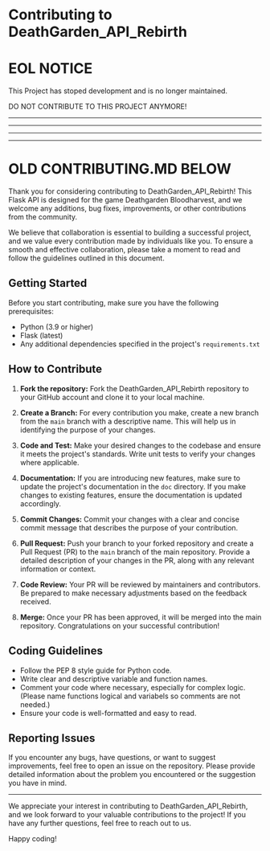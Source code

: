 # Contributing to DeathGarden_API_Rebirth

# EOL NOTICE

This Project has stoped development and is no longer maintained.

DO NOT CONTRIBUTE TO THIS PROJECT ANYMORE!

****
****
****
****
# OLD CONTRIBUTING.MD BELOW


Thank you for considering contributing to DeathGarden_API_Rebirth! This Flask API is designed for the game Deathgarden Bloodharvest, and we welcome any additions, bug fixes, improvements, or other contributions from the community.

We believe that collaboration is essential to building a successful project, and we value every contribution made by individuals like you. To ensure a smooth and effective collaboration, please take a moment to read and follow the guidelines outlined in this document.

## Getting Started

Before you start contributing, make sure you have the following prerequisites:

- Python (3.9 or higher)
- Flask (latest)
- Any additional dependencies specified in the project's `requirements.txt`

## How to Contribute

1. **Fork the repository:**
   Fork the DeathGarden_API_Rebirth repository to your GitHub account and clone it to your local machine.

2. **Create a Branch:**
   For every contribution you make, create a new branch from the `main` branch with a descriptive name. This will help us in identifying the purpose of your changes.

3. **Code and Test:**
   Make your desired changes to the codebase and ensure it meets the project's standards. Write unit tests to verify your changes where applicable.

4. **Documentation:**
   If you are introducing new features, make sure to update the project's documentation in the `doc` directory. If you make changes to existing features, ensure the documentation is updated accordingly.

5. **Commit Changes:**
   Commit your changes with a clear and concise commit message that describes the purpose of your contribution.

6. **Pull Request:**
   Push your branch to your forked repository and create a Pull Request (PR) to the `main` branch of the main repository. Provide a detailed description of your changes in the PR, along with any relevant information or context.

7. **Code Review:**
   Your PR will be reviewed by maintainers and contributors. Be prepared to make necessary adjustments based on the feedback received.

8. **Merge:**
   Once your PR has been approved, it will be merged into the main repository. Congratulations on your successful contribution!

## Coding Guidelines

- Follow the PEP 8 style guide for Python code.
- Write clear and descriptive variable and function names.
- Comment your code where necessary, especially for complex logic. (Please name functions logical and variabels so comments are not needed.)
- Ensure your code is well-formatted and easy to read.

## Reporting Issues

If you encounter any bugs, have questions, or want to suggest improvements, feel free to open an issue on the repository. Please provide detailed information about the problem you encountered or the suggestion you have in mind.

---

We appreciate your interest in contributing to DeathGarden_API_Rebirth, and we look forward to your valuable contributions to the project! If you have any further questions, feel free to reach out to us.

Happy coding!
